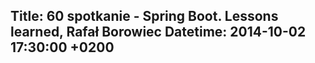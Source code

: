 Title: 60 spotkanie - Spring Boot. Lessons learned, Rafał Borowiec
Datetime: 2014-10-02 17:30:00 +0200
-----------------
